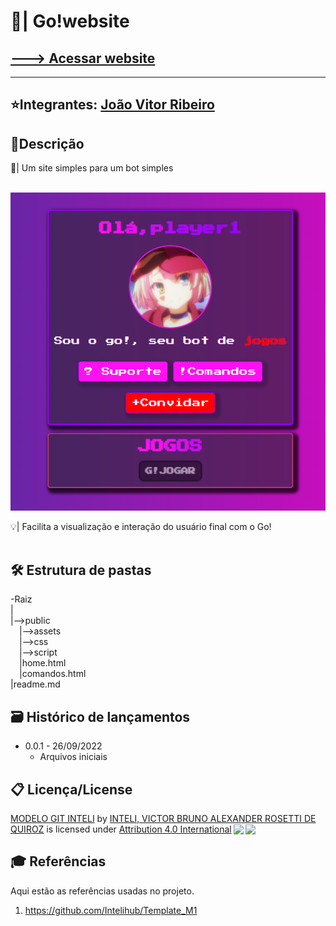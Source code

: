 # 🎈| Go!website 
<h2>
  <a href="https://jvrl18.github.io/Go-ws/public/home.html">
    ---> Acessar website
  </a>
</h2>

---

## ⭐Integrantes: <a href="https://www.linkedin.com/in/joao-vitor-ribeiro-de-lima-dev/">João Vitor Ribeiro</a>

## 📌Descrição
📜| Um site simples para um bot simples
<br><br>
<p align="center">
<img src="./public/assets/main.PNG" alt="Foto do game projeto" border="0">
</p>

💡| Facilita a visualização e interação do usuário final com o Go!
<br><br>
## 🛠 Estrutura de pastas
-Raiz<br>
|<br>
|-->public<br>
  &emsp;|-->assets<br>
  &emsp;|-->css<br>
  &emsp;|-->script<br>
  &emsp;|home.html<br>
  &emsp;|comandos.html<br>
|readme.md<br>

## 🗃 Histórico de lançamentos

* 0.0.1 - 26/09/2022
    * Arquivos iniciais

## 📋 Licença/License

<p xmlns:cc="http://creativecommons.org/ns#" xmlns:dct="http://purl.org/dc/terms/"><a property="dct:title" rel="cc:attributionURL" href="https://github.com/Spidus/Teste_Final_1">MODELO GIT INTELI</a> by <a rel="cc:attributionURL dct:creator" property="cc:attributionName" href="https://www.yggbrasil.com.br/vr">INTELI, VICTOR BRUNO ALEXANDER ROSETTI DE QUIROZ</a> is licensed under <a href="http://creativecommons.org/licenses/by/4.0/?ref=chooser-v1" target="_blank" rel="license noopener noreferrer" style="display:inline-block;">Attribution 4.0 International<img style="height:22px!important;margin-left:3px;vertical-align:text-bottom;" src="https://mirrors.creativecommons.org/presskit/icons/cc.svg?ref=chooser-v1"><img style="height:22px!important;margin-left:3px;vertical-align:text-bottom;" src="https://mirrors.creativecommons.org/presskit/icons/by.svg?ref=chooser-v1"></a></p>

## 🎓 Referências

Aqui estão as referências usadas no projeto.

1. <https://github.com/Intelihub/Template_M1>
